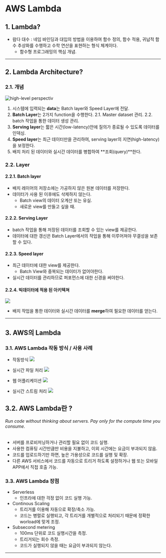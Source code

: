 # AWS Lambda
## 1. Lambda?
* 람다 대수 : 네임 바인딩과 대입의 방법을 이용하여 함수 정의, 함수 적용, 귀납적 함수 추상화를 수행하고 수학 연산을 표현하는 형식 체계이다.
   - 함수형 프로그래밍의 핵심 개념.
****

## 2. Lambda Architecture?
### 2.1. 개념
![high-level perspectiv](http://lambda-architecture.net/img/la-overview_small.png)
1. 시스템에 입력되는 **data**는 Batch layer와 Speed Layer에 전달.
2. **Batch Layer**는 2가지 function을 수행한다.
   2.1. Master dataset 관리.
   2.2. batch 작업을 통한 데이터 생성 관리.
3. **Serving layer**는 짧은 시간(low-latency)안에 질의가 종료될 수 있도록 데이터를 인덱싱.
4. **Speed layer**는 최근 데이터만을 관리하여, serving layer의 지연(high-latency)을 보정한다.
5. 배치 처리 된 데이터와 실시간 데이터를 병합하여 **조회(query)**한다.

### 2.2. Layer
#### 2.2.1. Batch layer
* 배치 레이어의 저장소에는 가공하지 않은 원본 데이터를 저장한다.
* 데이터가 사용 된 이후에도 삭제하지 않는다.
   - Batch view의 데이터 오계산 또는 유실.
   - 새로운 view를 만들고 싶을 때.

#### 2.2.2. Serving Layer
* batch 작업을 통해 저장된 데이터를 조회할 수 있는 view를 제공한다.
* 데이터에 대한 갱신은 Batch Layer에서의 작업을 통해 이루어져야 무결성을 보존할 수 있다.

#### 2.2.3. Speed layer
* 최근 데이터에 대한 view를 제공한다.
   - Batch View와 중복되는 데이터가 없어야한다.
* 실시간 데이터를 관리하므로 퍼포먼스에 대한 신경을 써야한다.

#### 2.2.4. 빅데이터에 적용 된 아키텍쳐
![](https://knoldernarayan.files.wordpress.com/2017/01/lambda-architecture-2-800.jpg)
* 배치 작업을 통한 데이터와 실시간 데이터를 **merge**하여 필요한 데이터를 얻는다.
****

## 3. AWS의 Lambda
### 3.1. AWS Lambda 작동 방식 / 사용 사례
* 작동방식
![](https://d1.awsstatic.com/product-marketing/Lambda/Diagrams/product-page-diagram_Lambda-HowItWorks.68a0bcacfcf46fccf04b97f16b686ea44494303f.png)

* 실시간 파일 처리
![](https://d1.awsstatic.com/product-marketing/Lambda/Diagrams/product-page-diagram_Lambda-RealTimeFileProcessing.a59577de4b6471674a540b878b0b684e0249a18c.png)

* 웹 어플리케이션
![](https://d1.awsstatic.com/product-marketing/Lambda/Diagrams/product-page-diagram_Lambda-WebApplications%202.c7f8cf38e12cb1daae9965ca048e10d676094dc1.png)

* 실시간 스트림 처리
![](https://d1.awsstatic.com/product-marketing/Lambda/Diagrams/product-page-diagram_Lambda-RealTimeStreamProcessing.d79d55b5f3a5d6b58142a6c0fc8a29eadc81c02b.png)

## 3.2. AWS Lambda란 ?
###### Run code without thinking about servers. Pay only for the compute time you consume.
* 서버를 프로비저닝하거나 관리할 필요 없이 코드 실행.
* 사용한 컴퓨팅 시간만큼만 비용을 지불하고, 이외 시간에는 요금이 부과되지 않음.
* 코드를 업로드하기만 하면, 높은 가용성으로 코드를 실행 및 확장.
* 다른 AWS 서비스에서 코드를 자동으로 트리거 하도록 설정하거나 웹 또는 모바일 APP에서 직접 호출 가능.

### 3.3. AWS Lambda 장점
* Serverless
   - 인프라에 대한 걱정 없이 코드 실행 가능.
* Continous Scaling
   - 트리거를 이용해 자동으로 확장/축소 가능.
   - 코드는 병렬로 실행되고, 각 트리거를 개별적으로 처리되기 때문에 정확한 worload에 맞게 조정.
* Subsecond metering
   - 100ms 단위로 코드 실행시간을 측정.
   - 트리거되는 회수 측정.
   - 코드가 실행되지 않을 때는 요금이 부과되지 않는다.

****